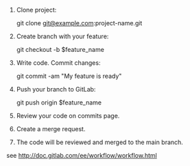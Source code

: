 1. Clone project:

    git clone git@example.com:project-name.git

2. Create branch with your feature:

    git checkout -b $feature_name

3. Write code. Commit changes:

    git commit -am "My feature is ready"

4. Push your branch to GitLab:

    git push origin $feature_name

5. Review your code on commits page.

6. Create a merge request.

7. The code will be reviewed and merged to the main branch.


see http://doc.gitlab.com/ee/workflow/workflow.html
